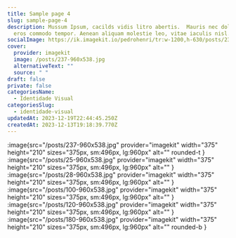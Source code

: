```yaml
---
title: Sample page 4
slug: sample-page-4
description: Mussum Ipsum, cacilds vidis litro abertis.  Mauris nec dolor in
  eros commodo tempor. Aenean aliquam molestie leo, vitae iaculis nisl.
socialImage: https://ik.imagekit.io/pedrohenri/tr:w-1200,h-630/posts/237-960x538.jpg
cover:
  provider: imagekit
  image: /posts/237-960x538.jpg
  alternativeText: ""
  source: " "
draft: false
private: false
categoriesName:
  - Identidade Visual
categoriesSlug:
  - identidade-visual
updatedAt: 2023-12-19T22:44:45.250Z
createdAt: 2023-12-13T19:18:39.770Z
---
```


:image{src="/posts/237-960x538.jpg" provider="imagekit"  width="375" height="210" sizes="375px, sm:496px, lg:960px" alt="" rounded-t }
:image{src="/posts/25-960x538.jpg" provider="imagekit" width="375" height="210" sizes="375px, sm:496px, lg:960px" alt="" }
:image{src="/posts/28-960x538.jpg" provider="imagekit"  width="375" height="210" sizes="375px, sm:496px, lg:960px" alt="" }
:image{src="/posts/100-960x538.jpg" provider="imagekit" width="375" height="210" sizes="375px, sm:496px, lg:960px" alt="" }
:image{src="/posts/120-960x538.jpg" provider="imagekit" width="375" height="210" sizes="375px, sm:496px, lg:960px" alt="" }
:image{src="/posts/180-960x538.jpg" provider="imagekit" width="375" height="210" sizes="375px, sm:496px, lg:960px" alt="" rounded-b }
